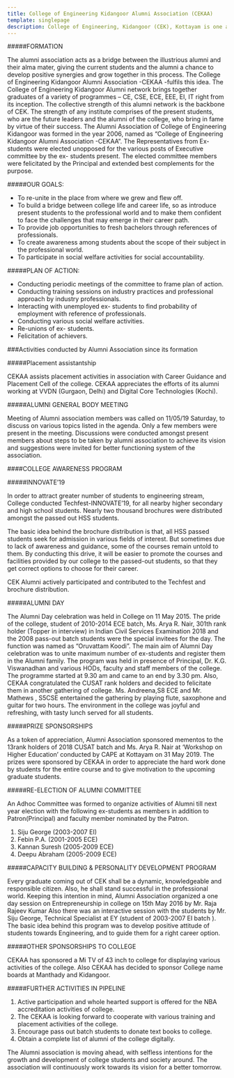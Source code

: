 ```yaml
---
title: College of Engineering Kidangoor Alumni Association (CEKAA)
template: singlepage
description: College of Engineering, Kidangoor (CEK), Kottayam is one among the premier institutions in the state. The college is governed by the Co-operative Academy of Professional Education established by the Government of Kerala. The admissions are based on the rank obtained by the students in the State Entrance examinations and functioning of the college is according to the rules and regulations formulated by the Government of Kerala.
---
```


 

#####FORMATION

The alumni association acts as a bridge between the illustrious alumni and their alma mater, giving the current students and the alumni a chance to develop positive synergies and grow together in this process. The College of Engineering Kidangoor Alumni Association -CEKAA -fulfils this idea.
The College of Engineering Kidangoor Alumni network brings together graduates of a variety of programmes – CE, CSE, ECE, EEE, EI, IT right from its inception. The collective strength of this alumni network is the backbone of CEK. The strength of any institute comprises of the present students, who are the future leaders and the alumni of the college, who bring in fame by virtue of their success.
The Alumni Association of College of Engineering Kidangoor was formed in the year 2006, named as “College of Engineering Kidangoor Alumni Association -CEKAA”. The Representatives from Ex- students were elected unopposed for the various posts of Executive committee by the ex- students present. The elected committee members were felicitated by the Principal and extended best complements for the purpose.

#####OUR GOALS:

- To re-unite in the place from where we grew and flew off.
- To build a bridge between college life and career life, so as introduce present students to the professional world and to make them confident to face the challenges that may emerge in their career path.
- To provide job opportunities to fresh bachelors through references of professionals.
- To create awareness among students about the scope of their subject in the professional world.
- To participate in social welfare activities for social accountability.

#####PLAN OF ACTION:

- Conducting periodic meetings of the committee to frame plan of action.
- Conducting training sessions on industry practices and professional approach by industry professionals.
- Interacting with unemployed ex- students to find probability of employment with reference of professionals.
- Conducting various social welfare activities.
- Re-unions of ex- students.
- Felicitation of achievers.

###Activities conducted by Alumni Association since its formation

#####Placement assistantship

CEKAA assists placement activities in association with Career Guidance and Placement Cell of the college. CEKAA appreciates the efforts of its alumni working at VVDN (Gurgaon, Delhi)  and Digital Core Technologies (Kochi).

#####ALUMNI GENERAL BODY MEETING

Meeting of Alumni association members was called on 11/05/19 Saturday, to discuss on various topics listed in the agenda. Only a few members were present in the meeting. Discussions were conducted amongst present members about steps to be taken by alumni association to achieve its vision and suggestions were invited for better functioning system of the association.

####COLLEGE AWARENESS PROGRAM
<br>

#####INNOVATE’19

In order to attract greater number of students to engineering stream, College conducted Techfest-INNOVATE’19, for all nearby higher secondary and high school students. Nearly two thousand brochures were distributed amongst the passed out HSS students.

The basic idea behind the brochure distribution is that, all HSS passed students seek for admission in various fields of interest. But sometimes due to lack of awareness and guidance, some of the courses remain untold to them. By conducting this drive, it will be easier to promote the courses and facilities provided by our college to the passed-out students, so that they get correct options to choose for their career.

CEK Alumni actively participated and contributed to the Techfest and brochure distribution.

#####ALUMNI DAY

The Alumni Day celebration was held in College on 11 May 2015. The pride of the college, student of 2010-2014 ECE batch, Ms. Arya R. Nair, 301th rank holder (Topper in interview) in Indian Civil Services Examination 2018 and the 2008 pass-out batch students were the special invitees for the day. The function was named as “Oruvattam Koodi”.  The main aim of Alumni Day celebration was to unite maximum number of ex-students and register them in the Alumni family. The program was held in presence of Principal, Dr. K.G. Viswanadhan and various HODs, faculty and staff members of the college. The programme started at 9.30 am and came to an end by 3.30 pm. Also, CEKAA congratulated the CUSAT rank holders and decided to felicitate them in another gathering of college.
Ms. Andreena,S8 ECE and Mr. Mathews , S5CSE entertained the gathering by playing flute, saxophone and guitar for two hours. The environment in the college was joyful and refreshing, with tasty lunch served for all students. 

#####PRIZE SPONSORSHIPS

As a token of appreciation, Alumni Association sponsored mementos to the 13rank holders of 2018 CUSAT batch and Ms. Arya R. Nair at ‘Workshop on Higher Education’ conducted by CAPE at Kottayam on 31 May 2019. The prizes were sponsored by CEKAA in order to appreciate the hard work done by students for the entire course and to give motivation to the upcoming graduate students. 

#####RE-ELECTION OF ALUMNI COMMITTEE

An Adhoc Committee was formed to organize activities of Alumni till next year election with the following ex-students as members in addition to Patron(Principal) and faculty member nominated by the Patron.
1.	Siju George (2003-2007 EI)
2.	Febin P.A. (2001-2005 ECE)
3.	Kannan Suresh (2005-2009 ECE)
4.	Deepu Abraham (2005-2009 ECE)

#####CAPACITY BUILDING & PERSONALITY DEVELOPMENT PROGRAM

Every graduate coming out of CEK shall be a dynamic, knowledgeable and responsible citizen. Also, he shall stand successful in the professional world. Keeping this intention in mind, Alumni Association organized a one day session on Entrepreneurship in college on 15th May 2016 by Mr. Raja Rajeev Kumar Also there was an interactive session with the students by Mr. Siju George, Technical Specialist at EY (student of 2003-2007 EI batch ). The basic idea behind this program was to develop positive attitude of students towards Engineering, and to guide them for a right career option.

#####OTHER SPONSORSHIPS TO COLLEGE

CEKAA has sponsored a Mi TV of 43 inch to college for displaying various activities of the college. Also CEKAA has decided to sponsor College name boards at Manthady and Kidangoor.

#####FURTHER ACTIVITIES IN PIPELINE
<br>

1.	Active participation and whole hearted support is offered for the NBA accreditation activities of college.
2.	The CEKAA is looking forward to cooperate with various training and placement activities of the college.
3.	Encourage pass out batch students to donate text books to college.
4.	Obtain a complete list of alumni of the college digitally.

The Alumni association is moving ahead, with selfless intentions for the growth and development of college students and society around. The association will continuously work towards its vision for a better tomorrow.


